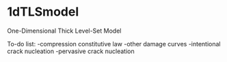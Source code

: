 1dTLSmodel
==========

One-Dimensional Thick Level-Set Model

To-do list:
-compression constitutive law
-other damage curves
-intentional crack nucleation
-pervasive crack nucleation

